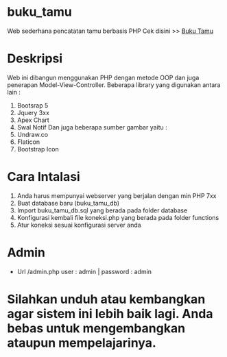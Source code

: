 # buku_tamu
Web sederhana pencatatan tamu berbasis PHP 
Cek disini >> <a href="bukutamu.webkuy.com" target="_blank">Buku Tamu</a>

# Deskripsi
Web ini dibangun menggunakan PHP dengan metode OOP dan juga penerapan Model-View-Controller.
Beberapa library yang digunakan antara lain :
1. Bootsrap 5
2. Jquery 3xx
3. Apex Chart
4. Swal Notif
Dan juga beberapa sumber gambar yaitu :
1. Undraw.co
2. Flaticon
3. Bootstrap Icon

# Cara Intalasi
1. Anda harus mempunyai webserver yang berjalan dengan min PHP 7xx
2. Buat database baru (buku_tamu_db)
3. Import buku_tamu_db.sql yang berada pada folder database
4. Konfigurasi kembali file koneksi.php yang berada pada folder functions
5. Atur koneksi sesuai konfigurasi server anda

# Admin 
- Url /admin.php user : admin | password : admin

# Silahkan unduh atau kembangkan agar sistem ini lebih baik lagi. Anda bebas untuk mengembangkan ataupun mempelajarinya.
